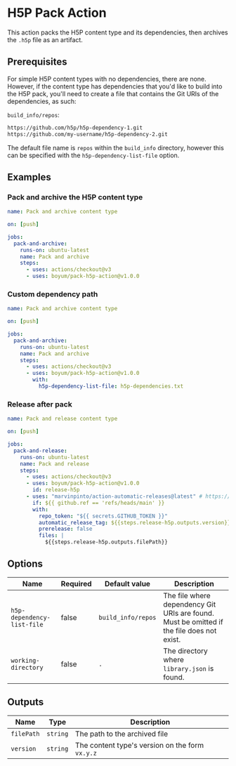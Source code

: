 # H5P Pack Action

This action packs the H5P content type and its dependencies, then archives the `.h5p` file as an artifact.

## Prerequisites

For simple H5P content types with no dependencies, there are none. However, if the content type has dependencies that you'd like to build into the H5P pack, you'll need to create a file that contains the Git URIs of the dependencies, as such:

`build_info/repos`:

```txt
https://github.com/h5p/h5p-dependency-1.git
https://github.com/my-username/h5p-dependency-2.git
```

The default file name is `repos` within the `build_info` directory, however this can be specified with the `h5p-dependency-list-file` option.

## Examples

### Pack and archive the H5P content type

```yml
name: Pack and archive content type

on: [push]

jobs:
  pack-and-archive:
    runs-on: ubuntu-latest
    name: Pack and archive
    steps:
      - uses: actions/checkout@v3
      - uses: boyum/pack-h5p-action@v1.0.0
```

### Custom dependency path

```yml
name: Pack and archive content type

on: [push]

jobs:
  pack-and-archive:
    runs-on: ubuntu-latest
    name: Pack and archive
    steps:
      - uses: actions/checkout@v3
      - uses: boyum/pack-h5p-action@v1.0.0
        with:
          h5p-dependency-list-file: h5p-dependencies.txt
```

### Release after pack

```yml
name: Pack and release content type

on: [push]

jobs:
  pack-and-release:
    runs-on: ubuntu-latest
    name: Pack and release
    steps:
      - uses: actions/checkout@v3
      - uses: boyum/pack-h5p-action@v1.0.0
        id: release-h5p
      - uses: "marvinpinto/action-automatic-releases@latest" # https://github.com/marvinpinto/actions/tree/master/packages/automatic-releases
        if: ${{ github.ref == 'refs/heads/main' }}
        with:
          repo_token: "${{ secrets.GITHUB_TOKEN }}"
          automatic_release_tag: ${{steps.release-h5p.outputs.version}}
          prerelease: false
          files: |
            ${{steps.release-h5p.outputs.filePath}}
```

## Options

| Name                       | Required | Default value      | Description                                                                               |
| -------------------------- | -------- | ------------------ | ----------------------------------------------------------------------------------------- |
| `h5p-dependency-list-file` | false    | `build_info/repos` | The file where dependency Git URIs are found. Must be omitted if the file does not exist. |
| `working-directory`        | false    | `.`                | The directory where `library.json` is found.                                              |

## Outputs

| Name       | Type     | Description                                     |
| ---------- | -------- | ----------------------------------------------- |
| `filePath` | `string` | The path to the archived file                   |
| `version`  | `string` | The content type's version on the form `vx.y.z` |
